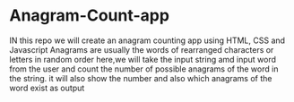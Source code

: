 # Anagram-Count-app
IN this repo we will create an anagram counting app using HTML, CSS and Javascript
Anagrams are usually the words of rearranged characters or letters in random order
here,we will take the input string amd input word from the user and count the number of possible anagrams  of the word in the string. it will also show the number and also which anagrams of the word exist as output
